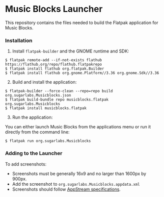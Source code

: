 Music Blocks Launcher
============

This repository contains the files needed to build the Flatpak application for Music Blocks.

### Installation
1. Install `flatpak-builder` and the GNOME runtime and SDK:

```
$ flatpak remote-add --if-not-exists flathub https://flathub.org/repo/flathub.flatpakrepo
$ flatpak install flathub org.flatpak.Builder
$ flatpak install flathub org.gnome.Platform//3.36 org.gnome.Sdk//3.36
```

2. Build and install the application:

```
$ flatpak-builder --force-clean --repo=repo build org.sugarlabs.Musicblocks.json
$ flatpak build-bundle repo musicblocks.flatpak org.sugarlabs.Musicblocks
$ flatpak install musicblocks.flatpak
```

3. Run the application:

You can either launch Music Blocks from the applications menu or run it directly from the command line:
```
$ flatpak run org.sugarlabs.Musicblocks
```

### Adding to the Launcher
To add screenshots:
* Screenshots must be generally 16x9 and no larger than 1600px by 900px.
* Add the screenshot to `org.sugarlabs.Musicblocks.appdata.xml`
* Screenshots should follow [AppStream specifications](https://www.freedesktop.org/software/appstream/docs/sect-Metadata-Application.html#tag-dapp-screenshots).
